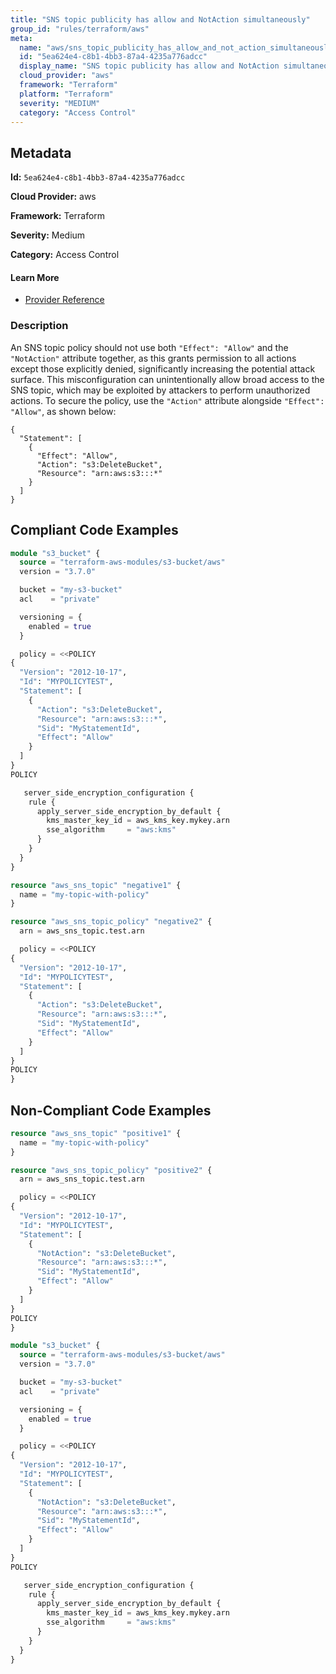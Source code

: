 ```yaml
---
title: "SNS topic publicity has allow and NotAction simultaneously"
group_id: "rules/terraform/aws"
meta:
  name: "aws/sns_topic_publicity_has_allow_and_not_action_simultaneously"
  id: "5ea624e4-c8b1-4bb3-87a4-4235a776adcc"
  display_name: "SNS topic publicity has allow and NotAction simultaneously"
  cloud_provider: "aws"
  framework: "Terraform"
  platform: "Terraform"
  severity: "MEDIUM"
  category: "Access Control"
---
```

## Metadata

**Id:** `5ea624e4-c8b1-4bb3-87a4-4235a776adcc`

**Cloud Provider:** aws

**Framework:** Terraform

**Severity:** Medium

**Category:** Access Control

#### Learn More

 - [Provider Reference](https://registry.terraform.io/providers/hashicorp/aws/latest/docs/resources/sns_topic_policy)

### Description

 An SNS topic policy should not use both `"Effect": "Allow"` and the `"NotAction"` attribute together, as this grants permission to all actions except those explicitly denied, significantly increasing the potential attack surface. This misconfiguration can unintentionally allow broad access to the SNS topic, which may be exploited by attackers to perform unauthorized actions. To secure the policy, use the `"Action"` attribute alongside `"Effect": "Allow"`, as shown below:

```
{
  "Statement": [
    {
      "Effect": "Allow",
      "Action": "s3:DeleteBucket",
      "Resource": "arn:aws:s3:::*"
    }
  ]
}
```


## Compliant Code Examples
```terraform
module "s3_bucket" {
  source = "terraform-aws-modules/s3-bucket/aws"
  version = "3.7.0"

  bucket = "my-s3-bucket"
  acl    = "private"

  versioning = {
    enabled = true
  }

  policy = <<POLICY
{
  "Version": "2012-10-17",
  "Id": "MYPOLICYTEST",
  "Statement": [
    {
      "Action": "s3:DeleteBucket",
      "Resource": "arn:aws:s3:::*",
      "Sid": "MyStatementId",
      "Effect": "Allow"
    }
  ]
}
POLICY

   server_side_encryption_configuration {
    rule {
      apply_server_side_encryption_by_default {
        kms_master_key_id = aws_kms_key.mykey.arn
        sse_algorithm     = "aws:kms"
      }
    }
  }
}

```

```terraform
resource "aws_sns_topic" "negative1" {
  name = "my-topic-with-policy"
}

resource "aws_sns_topic_policy" "negative2" {
  arn = aws_sns_topic.test.arn

  policy = <<POLICY
{
  "Version": "2012-10-17",
  "Id": "MYPOLICYTEST",
  "Statement": [
    {
      "Action": "s3:DeleteBucket",
      "Resource": "arn:aws:s3:::*",
      "Sid": "MyStatementId",
      "Effect": "Allow"
    }
  ]
}
POLICY
}

```
## Non-Compliant Code Examples
```terraform
resource "aws_sns_topic" "positive1" {
  name = "my-topic-with-policy"
}

resource "aws_sns_topic_policy" "positive2" {
  arn = aws_sns_topic.test.arn

  policy = <<POLICY
{
  "Version": "2012-10-17",
  "Id": "MYPOLICYTEST",
  "Statement": [
    {
      "NotAction": "s3:DeleteBucket",
      "Resource": "arn:aws:s3:::*",
      "Sid": "MyStatementId",
      "Effect": "Allow"
    }
  ]
}
POLICY
}

```

```terraform
module "s3_bucket" {
  source = "terraform-aws-modules/s3-bucket/aws"
  version = "3.7.0"

  bucket = "my-s3-bucket"
  acl    = "private"

  versioning = {
    enabled = true
  }

  policy = <<POLICY
{
  "Version": "2012-10-17",
  "Id": "MYPOLICYTEST",
  "Statement": [
    {
      "NotAction": "s3:DeleteBucket",
      "Resource": "arn:aws:s3:::*",
      "Sid": "MyStatementId",
      "Effect": "Allow"
    }
  ]
}
POLICY

   server_side_encryption_configuration {
    rule {
      apply_server_side_encryption_by_default {
        kms_master_key_id = aws_kms_key.mykey.arn
        sse_algorithm     = "aws:kms"
      }
    }
  }
}

```